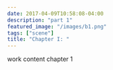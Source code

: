 ```yaml
---
date: 2017-04-09T10:58:08-04:00
description: "part 1"
featured_image: "/images/b1.png"
tags: ["scene"]
title: "Chapter I: "
---
```


work content chapter 1
